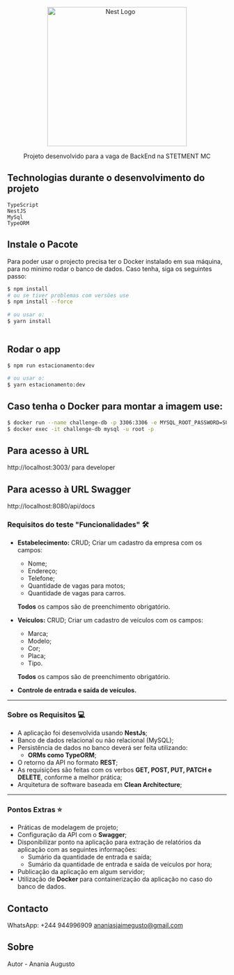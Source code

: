 <p align="center">
  <a href="http://nestjs.com/" target="blank"><img src="https://nestjs.com/img/logo_text.svg" width="320" alt="Nest Logo" /></a>
</p>

[travis-image]: https://api.travis-ci.org/nestjs/nest.svg?branch=master
[travis-url]: https://travis-ci.org/nestjs/nest
[linux-image]: https://img.shields.io/travis/nestjs/nest/master.svg?label=linux
[linux-url]: https://travis-ci.org/nestjs/nest
  
<p align="center">Projeto desenvolvido para a vaga de BackEnd na STETMENT MC</p>
<p align="center">

## Technologias durante o desenvolvimento do projeto

    TypeScript
    NestJS
    MySql
    TypeORM

## Instale o Pacote

Para poder usar o projecto precisa ter o Docker instalado em sua máquina, para no minimo rodar o banco de dados. Caso tenha, siga os seguintes passo:

```bash
$ npm install
# ou se tiver problemas com versões use
$ npm install --force
 
# ou usar o:
$ yarn install
  
```
  
## Rodar o app
```bash
$ npm run estacionamento:dev
  
# ou usar o:
$ yarn estacionamento:dev
```
  
## Caso tenha o Docker para montar a imagem use:
```bash
$ docker run --name challenge-db -p 3306:3306 -e MYSQL_ROOT_PASSWORD=SUA_PASS -d mysql
$ docker exec -it challenge-db mysql -u root -p
```

## Para acesso à URL
http://localhost:3003/ para developer

## Para acesso à URL Swagger
http://localhost:8080/api/docs
  

### Requisitos do teste "Funcionalidades" 🛠️

- **Estabelecimento:** CRUD;
  Criar um cadastro da empresa com os campos:
  - Nome;
  - Endereço;
  - Telefone;
  - Quantidade de vagas para motos;
  - Quantidade de vagas para carros.

  **Todos** os campos são de preenchimento obrigatório.

- **Veículos:** CRUD;
  Criar um cadastro de veículos com os campos:
  - Marca;
  - Modelo;
  - Cor;
  - Placa;
  - Tipo.

  **Todos** os campos são de preenchimento obrigatório.

- **Controle de entrada e saída de veículos.**

---

### Sobre os Requisitos 💻

- A aplicação foi desenvolvida usando **NestJs**;
- Banco de dados relacional ou não relacional (MySQL);
- Persistência de dados no banco deverá ser feita utilizando:
  - **ORMs como TypeORM**;
- O retorno da API no formato **REST**;
- As requisições são feitas com os verbos **GET, POST, PUT, PATCH e DELETE**, conforme a melhor prática;
- Arquitetura de software baseada em **Clean Architecture**;
---

### Pontos Extras ⭐

- Práticas de modelagem de projeto;
- Configuração da API com o **Swagger**;
- Disponibilizar ponto na aplicação para extração de relatórios da aplicação com as seguintes informações:
  - Sumário da quantidade de entrada e saída;
  - Sumário da quantidade de entrada e saída de veículos por hora;
- Publicação da aplicação em algum servidor;
- Utilização de **Docker** para containerização da aplicação no caso do banco de dados.

## Contacto
WhatsApp: +244 944996909
ananiasjaimegusto@gmail.com

## Sobre

Autor - Anania Augusto